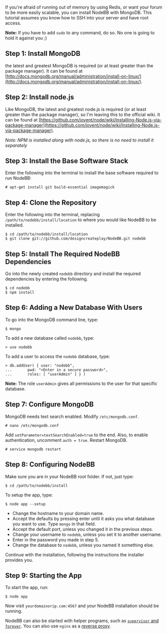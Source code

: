 If you're afraid of running out of memory by using Redis, or want your forum to be more easily scalable, you can install NodeBB with MongoDB. This tutorial assumes you know how to SSH into your server and have root access.

**Note:** If you have to add `sudo` to any command, do so. No one is going to hold it against you ;)

## Step 1: Install MongoDB

the latest and greatest MongoDB is required (or at least greater than the package manager). It can be found at [http://docs.mongodb.org/manual/administration/install-on-linux/](http://docs.mongodb.org/manual/administration/install-on-linux/).

## Step 2: Install node.js

Like MongoDB, the latest and greatest node.js is required (or at least greater than the package manager), so I'm leaving this to the official wiki. It can be found at [https://github.com/joyent/node/wiki/Installing-Node.js-via-package-manager](https://github.com/joyent/node/wiki/Installing-Node.js-via-package-manager).

*Note: NPM is installed along with node.js, so there is no need to install it separately*

## Step 3: Install the Base Software Stack

Enter the following into the terminal to install the base software required to run NodeBB:

    # apt-get install git build-essential imagemagick

## Step 4: Clone the Repository

Enter the following into the terminal, replacing `/path/to/nodebb/install/location` to where you would like NodeBB to be installed.

    $ cd /path/to/nodebb/install/location
    $ git clone git://github.com/designcreateplay/NodeBB.git nodebb

## Step 5: Install The Required NodeBB Dependencies

Go into the newly created `nodebb` directory and install the required dependencies by entering the following.

    $ cd nodebb
    $ npm install

## Step 6: Adding a New Database With Users

To go into the MongoDB command line, type:

    $ mongo

To add a new database called `nodebb`, type:

    > use nodebb

To add a user to access the `nodebb` database, type:

    > db.addUser( { user: "nodebb",
    ...       pwd: "<Enter in a secure password>",
    ...       roles: [ "userAdmin" ] } )

**Note:** The role `userAdmin` gives all permissions to the user for that specific database.

## Step 7: Configure MongoDB

MongoDB needs text search enabled. Modify `/etc/mongodb.conf`.

    # nano /etc/mongodb.conf

Add `setParameter=textSearchEnabled=true` to the end. Also, to enable authentication, uncomment `auth = true`. Restart MongoDB.

    # service mongodb restart

## Step 8: Configuring NodeBB

Make sure you are in your NodeBB root folder. If not, just type:

    $ cd /path/to/nodebb/install

To setup the app, type:

    $ node app --setup

* Change the hostname to your domain name.  
* Accept the defaults by pressing enter until it asks you what database you want to use. Type `mongo` in that field.
* Accept the default port, unless you changed it in the previous steps.
* Change your username to `nodebb`, unless you set it to another username.
* Enter in the password you made in step 5.
* Change the database to `nodebb`, unless you named it something else.

Continue with the installation, following the instructions the installer provides you.

## Step 9: Starting the App

To start the app, run:

    $ node app

Now visit `yourdomainorip.com:4567` and your NodeBB installation should be running.

NodeBB can also be started with helper programs, such as [`supervisor` and `forever`](https://github.com/designcreateplay/NodeBB/wiki/How-to-run-NodeBB). You can also use `nginx` as a [reverse proxy](https://github.com/designcreateplay/NodeBB/wiki/Configuring-nginx-as-a-proxy-to-NodeBB).